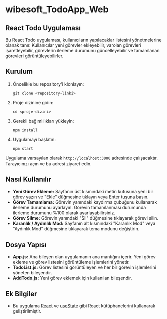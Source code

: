 # wibesoft_TodoApp_Web
## React Todo Uygulaması

Bu React Todo uygulaması, kullanıcıların yapılacaklar listesini yönetmelerine olanak tanır. Kullanıcılar yeni görevler ekleyebilir, varolan görevleri işaretleyebilir, görevlerin ilerleme durumunu güncelleyebilir ve tamamlanan görevleri görüntüleyebilirler.

## Kurulum

1. Öncelikle bu repository'i klonlayın:

    ```
    git clone <repository-linki>
    ```

2. Proje dizinine gidin:

    ```
    cd <proje-dizini>
    ```

3. Gerekli bağımlılıkları yükleyin:

    ```
    npm install
    ```

4. Uygulamayı başlatın:

    ```
    npm start
    ```

Uygulama varsayılan olarak `http://localhost:3000` adresinde çalışacaktır. Tarayıcınızı açın ve bu adresi ziyaret edin.

## Nasıl Kullanılır

- **Yeni Görev Ekleme:** Sayfanın üst kısmındaki metin kutusuna yeni bir görev yazın ve "Ekle" düğmesine tıklayın veya Enter tuşuna basın.
- **Görev Tamamlama:** Görevin yanındaki kaydırma çubuğunu kullanarak ilerleme durumunu ayarlayın. Görevin tamamlanması durumunda ilerleme durumunu %100 olarak ayarlayabilirsiniz.
- **Görev Silme:** Görevin yanındaki "Sil" düğmesine tıklayarak görevi silin.
- **Karanlık / Aydınlık Mod:** Sayfanın alt kısmındaki "Karanlık Mod" veya "Aydınlık Mod" düğmesine tıklayarak tema modunu değiştirin.

## Dosya Yapısı

- **App.js:** Ana bileşen olan uygulamanın ana mantığını içerir. Yeni görev ekleme ve görev listesini görüntüleme işlemlerini yönetir.
- **TodoList.js:** Görev listesini görüntüleyen ve her bir görevin işlemlerini yöneten bileşendir.
- **AddTodo.js:** Yeni görev eklemek için kullanılan bileşendir.

## Ek Bilgiler

- Bu uygulama [React](https://reactjs.org/) ve [useState](https://reactjs.org/docs/hooks-state.html) gibi React kütüphanelerini kullanarak geliştirilmiştir.


